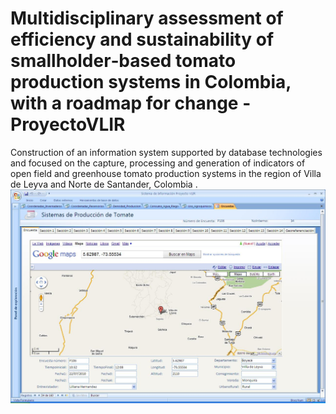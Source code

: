 # Multidisciplinary assessment of efficiency and sustainability of smallholder‐based tomato production systems in Colombia, with a roadmap for change - ProyectoVLIR
Construction of an information system supported by database technologies and focused on the capture, processing and generation of indicators of open field and greenhouse tomato production systems in the region of Villa de Leyva and Norte de Santander, Colombia .
![UX](https://github.com/nelsonss/Projects_Database/blob/main/Project02/content/imagen01-Informe.JPG)



